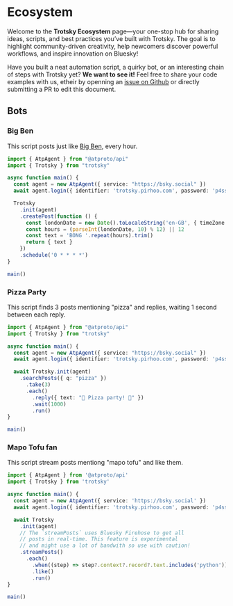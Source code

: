 # Ecosystem

Welcome to the **Trotsky Ecosystem** page—your one-stop hub for sharing ideas, scripts, and best practices you’ve built with Trotsky. The goal is to highlight community-driven creativity, help newcomers discover powerful workflows, and inspire innovation on Bluesky!

Have you built a neat automation script, a quirky bot, or an interesting chain of steps with Trotsky yet? **We want to see it!** Feel free to share your code examples with us, etheir by openning an [issue on Github](https://github.com/pirhoo/trotsky/issues) or directly submitting a PR to edit this document.

## Bots

### Big Ben

This script posts just like [Big Ben](https://x.com/big_ben_clock), every hour.

```ts
import { AtpAgent } from "@atproto/api"
import { Trotsky } from "trotsky"

async function main() {
  const agent = new AtpAgent({ service: "https://bsky.social" })
  await agent.login({ identifier: 'trotsky.pirhoo.com', password: 'p4ssw0rd' })

  Trotsky
    .init(agent)
    .createPost(function () {
      const londonDate = new Date().toLocaleString('en-GB', { timeZone: 'Europe/London', hour: 'numeric', hour12: false })
      const hours = (parseInt(londonDate, 10) % 12) || 12
      const text = 'BONG '.repeat(hours).trim()
      return { text }
    })
    .schedule('0 * * * *')
}

main()
```



### Pizza Party

This script finds 3 posts mentioning "pizza" and replies, waiting 1 second between each reply.

```ts
import { AtpAgent } from "@atproto/api"
import { Trotsky } from "trotsky"

async function main() {
  const agent = new AtpAgent({ service: "https://bsky.social" })
  await agent.login({ identifier: 'trotsky.pirhoo.com', password: 'p4ssw0rd' })

  await Trotsky.init(agent)
    .searchPosts({ q: "pizza" })
      .take(3)
      .each()
        .reply({ text: "🍕 Pizza party! 🍕" })
        .wait(1000)
        .run()
}

main()
```

### Mapo Tofu fan

This script stream posts mentiong "mapo tofu" and like them.

```ts
import { AtpAgent } from '@atproto/api'
import { Trotsky } from 'trotsky'

async function main() {
  const agent = new AtpAgent({ service: 'https://bsky.social' })
  await agent.login({ identifier: 'trotsky.pirhoo.com', password: 'p4ssw0rd' })

  await Trotsky
    .init(agent)
    // The `streamPosts` uses Bluesky Firehose to get all 
    // posts in real-time. This feature is experimental 
    // and might use a lot of bandwith so use with caution!
    .streamPosts()
      .each()
        .when((step) => step?.context?.record?.text.includes('python'))
        .like()
        .run()
}

main()
```
